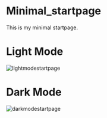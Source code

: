 # Minimal_startpage
This is my minimal startpage.

# Light Mode 
![lightmodestartpage](https://user-images.githubusercontent.com/37227880/80927235-b50a7f00-8d9c-11ea-8166-6e2b2c6bcd0c.PNG)
# Dark Mode 
![darkmodestartpage](https://user-images.githubusercontent.com/37227880/80927244-bb98f680-8d9c-11ea-8cc0-2d44d19aacb9.PNG)
